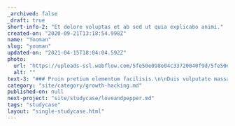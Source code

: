```yaml
---
_archived: false
_draft: true
short-info-2: "Et dolore voluptas et ab sed ut quia explicabo animi."
created-on: "2020-09-21T13:18:54.998Z"
name: "Yooman"
slug: "yooman"
updated-on: "2021-04-15T18:04:04.592Z"
photo:
  url: "https://uploads-ssl.webflow.com/5fe50e098e04c33720040f9d/5fe50e098e04c36e5b041051_Frame%201%20(4)%20(1).jpg"
  alt: ""
text-3: "### Proin pretium elementum facilisis.\n\nDuis vulputate massa et efficitur bibendum. Nullam vehicula purus a quam lacinia tristique. Aliquam accumsan urna leo, a finibus elit aliquet et. Suspendisse nec tempus mauris. Donec feugiat vitae justo in feugiat. Phasellus consequat dapibus odio, ut tincidunt nibh scelerisque vel. Duis commodo nunc sodales lorem placerat, vel posuere erat convallis. Curabitur imperdiet euismod tempus. Phasellus mollis pulvinar elit sed faucibus. Sed lacinia, diam iaculis vestibulum lacinia, tortor dolor ultrices felis, tempor accumsan lacus ante in risus. In commodo nisl ante, a consequat eros laoreet eu. Maecenas suscipit massa sed sollicitudin efficitur. Donec sit amet molestie lorem. Curabitur lacinia, diam vitae dapibus viverra, ipsum augue vulputate neque, eget viverra magna lorem at justo. Orci varius natoque penatibus et magnis dis parturient montes, nascetur ridiculus mus."
category: "site/category/growth-hacking.md"
published-on: null
next-project: "site/studycase/loveandpepper.md"
tags: "studycase"
layout: "single-studycase.html"
---
```



